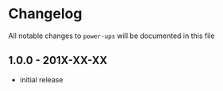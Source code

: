 # Changelog

All notable changes to `power-ups` will be documented in this file

## 1.0.0 - 201X-XX-XX

- initial release
